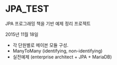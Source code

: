 # JPA_TEST

JPA 프로그래밍 책을 기반 예제 정리 프로젝트

2015년 11월 18일
- 각 단원별로 메이븐 모듈 구성.
- ManyToMany (identifying, non-identifying)
- 실전예제 (enterprise architect + JPA + MariaDB)
